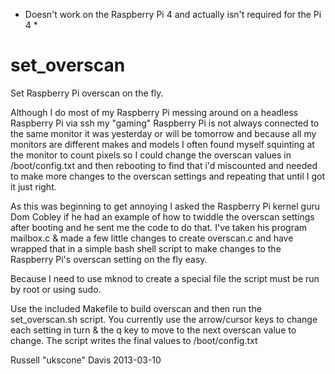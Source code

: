 * Doesn't work on the Raspberry Pi 4 and actually isn't required for the Pi 4 *


set_overscan
============

Set Raspberry Pi overscan on the fly.

Although I do most of my Raspberry Pi messing around on a headless Raspberry Pi via ssh my "gaming" Raspberry Pi 
is not always connected to the same monitor it was yesterday or will be tomorrow and because all my monitors are
different makes and models I often found myself squinting at the monitor to count pixels so I could change the overscan
values in /boot/config.txt and then rebooting to find that i'd miscounted and needed to make more changes to the 
overscan settings and repeating that until I got it just right.

As this was beginning to get annoying I asked the Raspberry Pi kernel guru Dom Cobley if he had an example of how
to twiddle the overscan settings after booting and he sent me the code to do that. I've taken his program mailbox.c 
& made a few little changes to create overscan.c and have wrapped that in a simple bash shell script to make changes 
to the Raspberry Pi's overscan setting on the fly easy.

Because I need to use mknod to create a special file the script must be run by root or using sudo.

Use the included Makefile to build overscan and then run the set_overscan.sh script. You currently use the arrow/cursor 
keys to change each setting in turn & the q key to move to the next overscan value to change. The script writes the 
final values to /boot/config.txt

Russell "ukscone" Davis 2013-03-10


